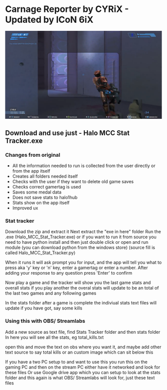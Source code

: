 # Carnage Reporter by CYRiX - Updated by ICoN 6iX

![Image of Carnage Reporter stream overlay](https://raw.githubusercontent.com/CYRiXplaysHalo/CarnageReporter/b755295ff99c067f6ac80f18b0a4116294b6d5a1/image.png)

## Download and use just - Halo MCC Stat Tracker.exe

### Changes from original

* All the information needed to run is collected from the user directly or from the app itself
* Creates all folders needed itself
* Checks with the user if they want to delete old game saves
* Checks correct gamertag is used
* Saves some medal data
* Does not save stats to halo1hub
* Stats show on the app itself
* Improved ux

### Stat tracker

Download the zip and extract it
Next extract the "exe in here" folder 
Run the .exe (Halo_MCC_Stat_Tracker.exe) or if you want to run it from source you need to have python install and then just double click or open and run module (you can download python from the windows store) (source fill is called Halo_MCC_Stat_Tracker.py)

When it runs it will ask prompt you for input, and the app will tell you what to press aka 'y' key or 'n' key, enter a gamertag or enter a number. After adding your response to any question press 'Enter' to confirm
 
Now play a game and the tracker will show you the last game stats and overall stats
if you play another the overal stats will update to be an total of the last two games and any following games

In the stats folder after a game is complete the indiviual stats text files will update if you have got, say some kills

### Using this with OBS/ Streamlabs 

Add a new source as text file, find Stats Tracker folder and then stats folder
In here you will see all the stats, eg total_kills.txt

open this and move the text on obs where you want it, and maybe add other text source to say total kills or an custom image which can sit below this

If you have a two PC setup to and want to use this you run this on the gaming PC and then on the stream PC either have it networked and look for these files
Or use Google drive app which you can setup to look at the stats folder and this again is what OBS/ Streamlabs will look for, just these text files 
